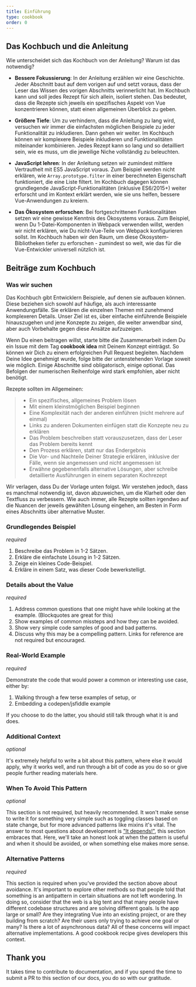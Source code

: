 ```yaml
---
title: Einführung
type: cookbook
order: 0
---
```


## Das Kochbuch und die Anleitung

Wie unterscheidet sich das Kochbuch von der Anleitung? Warum ist das notwendig?

* **Bessere Fokussierung**: In der Anleitung erzählen wir eine Geschichte. Jeder Abschnitt baut auf dem vorigen auf und setzt voraus, dass der Leser das Wissen des vorigen Abschnitts verinnerlicht hat. Im Kochbuch kann und soll jedes Rezept für sich allein, isoliert stehen. Das bedeutet, dass die Rezepte sich jeweils ein spezifisches Aspekt von Vue konzentrieren können, statt einen allgemeinen Überblick zu geben.

* **Größere Tiefe**: Um zu verhindern, dass die Anleitung zu lang wird, versuchen wir immer die einfachsten möglichen Beispiele zu jeder Funktionalität zu inkludieren. Dann gehen wir weiter. Im Kochbuch können wir komplexere Beispiele inkludieren und Funktionalitäten miteinander kombinieren. Jedes Rezept kann so lang und so detailliert sein, wie es muss, um die jeweilige Niche vollständig zu beleuchten.

* **JavaScript lehren**: In der Anleitung setzen wir zumindest mittlere Vertrautheit mit ES5 JavaScript voraus. Zum Beispiel werden nicht erklären, wie `Array.prototype.filter` in einer berechneten Eigenschaft funktioniert, die eine Liste filtert. Im Kochbuch dagegen können grundlegende JavaScript-Funktionalitäten (inklusive ES6/2015+) weiter erforscht und im Kontext erklärt werden, wie sie uns helfen, bessere Vue-Anwendungen zu kreiern.

* **Das Ökosystem erforschen**: Bei fortgeschrittenen Funktionalitäten setzen wir eine gewisse Kenntnis des Ökosystems voraus. Zum Beispiel, wenn Du 1-Datei-Komponenten in Webpack verwenden willst, werden wir nicht erklären, wie Du nicht-Vue-Teile von Webpack konfigurieren sollst. Im Kochbuch haben wir den Raum, um diese Ökosystem-Bibliotheken tiefer zu erforschen - zumindest so weit, wie das für die Vue-Entwickler universell nützlich ist.

## Beiträge zum Kochbuch

### Was wir suchen

Das Kochbuch gibt Entwicklern Beispiele, auf denen sie aufbauen können. Diese beziehen sich sowohl auf häufige, als auch interessante Anwendungsfälle. Sie erklären die einzelnen Themen mit zunehmend komplexeren Details. Unser Ziel ist es, über einfache einführende Beispiele hinauszugehen und jene Konzepte zu zeigen, die weiter anwendbar sind, aber auch Vorbehalte gegen diese Ansätze aufzuzeigen.

Wenn Du einen beitragen willst, starte bitte die Zusammenarbeit indem Du ein Issue mit dem Tag **cookbook idea** mit Deinem Konzept einträgst. So können wir Dich zu einem erfolgreichen Pull Request begleiten. Nachdem Deine Idee genehmigt wurde, folge bitte der untenstehenden Vorlage soweit wie möglich. Einige Abschnitte sind obligatorisch, einige optional. Das Befolgen der numerischen Reihenfolge wird stark empfohlen, aber nicht benötigt.

Rezepte sollten im Allgemeinen:

> * Ein spezifisches, allgemeines Problem lösen
> * Mit einem kleinstmöglichen Beispiel beginnen
> * Eine Komplexität nach der anderen einführen (nicht mehrere auf einmal)
> * Links zu anderen Dokumenten einfügen statt die Konzepte neu zu erklären
> * Das Problem beschreiben statt vorauszusetzen, dass der Leser das Problem bereits kennt
> * Den Prozess erklären, statt nur das Endergebnis
> * Die Vor- und Nachteile Deiner Strategie erklären, inklusive der Fälle, wenn sie angemessen und nicht angemessen ist
> * Erwähne gegebenenfalls alternative Lösungen, aber schreibe detaillierte Ausführungen in einem separaten Kochrezept

Wir verlagen, dass Du der Vorlage unten folgst. Wir verstehen jedoch, dass es manchmal notwendig ist, davon abzuweichen, um die Klarheit oder den Textfluss zu verbessern. Wie auch immer, alle Rezepte sollten irgendwo auf die Nuancen der jeweils gewählten Lösung eingehen, am Besten in Form eines Abschnitts über alternative Muster.

### Grundlegendes Beispiel

_required_

1.  Beschreibe das Problem in 1-2 Sätzen.
2.  Erkläre die einfachste Lösung in 1-2 Sätzen.
3.  Zeige ein kleines Code-Beispiel.
4.  Erkläre in einem Satz, was dieser Code bewerkstelligt.

### Details about the Value

_required_

1.  Address common questions that one might have while looking at the example. (Blockquotes are great for this)
2.  Show examples of common missteps and how they can be avoided.
3.  Show very simple code samples of good and bad patterns.
4.  Discuss why this may be a compelling pattern. Links for reference are not required but encouraged.

### Real-World Example

_required_

Demonstrate the code that would power a common or interesting use case, either by:

1.  Walking through a few terse examples of setup, or
2.  Embedding a codepen/jsfiddle example

If you choose to do the latter, you should still talk through what it is and does.

### Additional Context

_optional_

It's extremely helpful to write a bit about this pattern, where else it would apply, why it works well, and run through a bit of code as you do so or give people further reading materials here.

### When To Avoid This Pattern

_optional_

This section is not required, but heavily recommended. It won't make sense to write it for something very simple such as toggling classes based on state change, but for more advanced patterns like mixins it's vital. The answer to most questions about development is ["It depends!"](https://codepen.io/rachsmith/pen/YweZbG), this section embraces that. Here, we'll take an honest look at when the pattern is useful and when it should be avoided, or when something else makes more sense.

### Alternative Patterns

_required_

This section is required when you've provided the section above about avoidance. It's important to explore other methods so that people told that something is an antipattern in certain situations are not left wondering. In doing so, consider that the web is a big tent and that many people have different codebase structures and are solving different goals. Is the app large or small? Are they integrating Vue into an existing project, or are they building from scratch? Are their users only trying to achieve one goal or many? Is there a lot of asynchronous data? All of these concerns will impact alternative implementations. A good cookbook recipe gives developers this context.

## Thank you

It takes time to contribute to documentation, and if you spend the time to submit a PR to this section of our docs, you do so with our gratitude.

